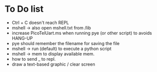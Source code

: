 # To Do list

* Ctrl + C doesn't reach REPL
* mshell -> also open mshell.txt from /lib
* increase PicoTelUart.ms when running pye (or other script) to avoids HANG-UP
* pye should remember the filename for saving the file
* mshell -> run (default) to execute a python script
* mshell -> mem to display available mem.
* how to send _ to repl.
* draw a text-based graphic / clear screen
